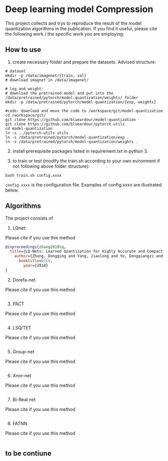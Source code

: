 
# Deep learning model Compression

This project collects and trys to reproduce the result of the model quantization algorithms in the publication.
If you find it useful, please cite the following work / the specific work you are employing.


## How to use

1. create necessary folder and prepare the datasets. Advised structure:

```
# dataset
mkdir -p /data/imagenet/{train, val}
# download imagnet in /data/imagenet/

# log and weight:
# download the pretrained model and put into the /data/pretrained/pytorch/model-quantization/weights/ folder
mkdir -p /data/pretrained/pytorch/model-quantization/{exp, weights}

#code: download and move the code to /workspace/git/model-quantization
cd /workspace/git/
git clone https://github.com/blueardour/model-quantization
git clone https://github.com/blueardour/pytorch-utils
cd model-quantization
ln -s ../pytorch-utils utils
ln -s /data/pretrained/pytorch/model-quantization/exp .
ln -s /data/pretrained/pytorch/model-quantization/weights .
```

2. install prerequisite packages listed in requirement.txt in python 3.

3. to train or test (modify the train.sh according to your own evironment if not following above folder structure):

```
bash train.sh config.xxxx
```

`config.xxxx` is the configuration file. Examples of config.xxxx are illustrated below.



## Algorithms

The project consists of 

1. LQnet:

Please cite if you use this method

```BibTeX
@inproceedings{zhang2018lq,
  title={LQ-Nets: Learned Quantization for Highly Accurate and Compact Deep Neural Networks},
    author={Zhang, Dongqing and Yang, Jiaolong and Ye, Dongqiangzi and Hua, Gang},
      booktitle=ECCV,
        year={2018}
}
```


2. Dorefa-net

Please cite if you use this method

```BibTeX
```

3. PACT

Please cite if you use this method

```BibTeX
```


4. LSQ/TET

Please cite if you use this method

```BibTeX
```


5. Group-net

Please cite if you use this method

```BibTeX
```


6. Xnor-net

Please cite if you use this method

```BibTeX
```


7. Bi-Real net

Please cite if you use this method

```BibTeX
```

8. FATNN

Please cite if you use this method

```BibTeX
```

## to be contiune



